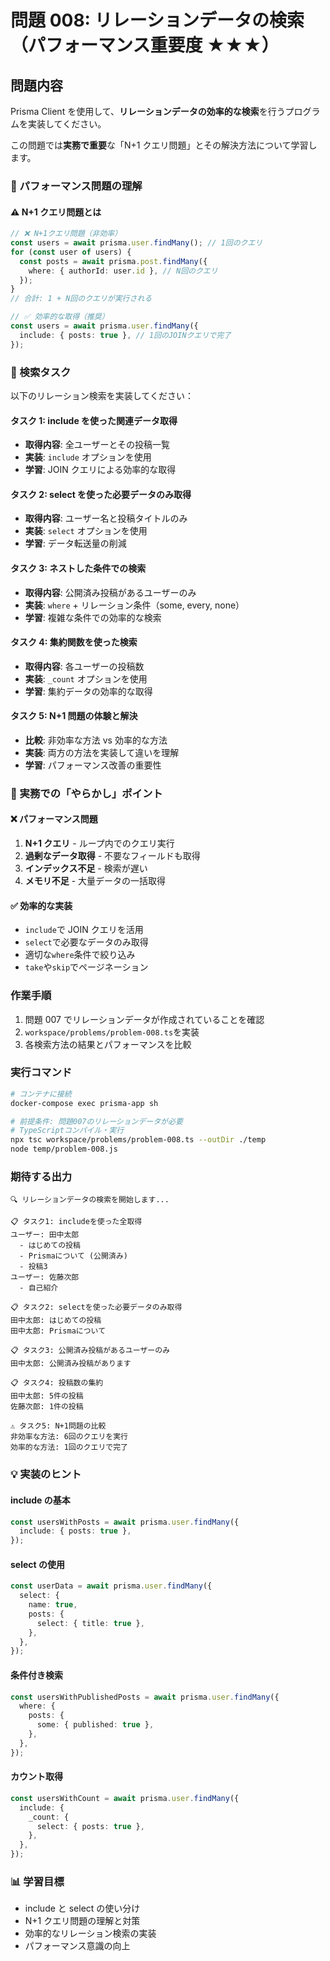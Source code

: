 # 問題 008: リレーションデータの検索（パフォーマンス重要度 ★★★）

## 問題内容

Prisma Client を使用して、**リレーションデータの効率的な検索**を行うプログラムを実装してください。

この問題では**実務で重要**な「N+1 クエリ問題」とその解決方法について学習します。

### 🚀 パフォーマンス問題の理解

#### ⚠️ N+1 クエリ問題とは

```typescript
// ❌ N+1クエリ問題（非効率）
const users = await prisma.user.findMany(); // 1回のクエリ
for (const user of users) {
  const posts = await prisma.post.findMany({
    where: { authorId: user.id }, // N回のクエリ
  });
}
// 合計: 1 + N回のクエリが実行される
```

```typescript
// ✅ 効率的な取得（推奨）
const users = await prisma.user.findMany({
  include: { posts: true }, // 1回のJOINクエリで完了
});
```

### 🎯 検索タスク

以下のリレーション検索を実装してください：

#### タスク 1: include を使った関連データ取得

- **取得内容**: 全ユーザーとその投稿一覧
- **実装**: `include` オプションを使用
- **学習**: JOIN クエリによる効率的な取得

#### タスク 2: select を使った必要データのみ取得

- **取得内容**: ユーザー名と投稿タイトルのみ
- **実装**: `select` オプションを使用
- **学習**: データ転送量の削減

#### タスク 3: ネストした条件での検索

- **取得内容**: 公開済み投稿があるユーザーのみ
- **実装**: `where` + リレーション条件（some, every, none）
- **学習**: 複雑な条件での効率的な検索

#### タスク 4: 集約関数を使った検索

- **取得内容**: 各ユーザーの投稿数
- **実装**: `_count` オプションを使用
- **学習**: 集約データの効率的な取得

#### タスク 5: N+1 問題の体験と解決

- **比較**: 非効率な方法 vs 効率的な方法
- **実装**: 両方の方法を実装して違いを理解
- **学習**: パフォーマンス改善の重要性

### 🚨 実務での「やらかし」ポイント

#### ❌ パフォーマンス問題

1. **N+1 クエリ** - ループ内でのクエリ実行
2. **過剰なデータ取得** - 不要なフィールドも取得
3. **インデックス不足** - 検索が遅い
4. **メモリ不足** - 大量データの一括取得

#### ✅ 効率的な実装

- `include`で JOIN クエリを活用
- `select`で必要なデータのみ取得
- 適切な`where`条件で絞り込み
- `take`や`skip`でページネーション

### 作業手順

1. 問題 007 でリレーションデータが作成されていることを確認
2. `workspace/problems/problem-008.ts`を実装
3. 各検索方法の結果とパフォーマンスを比較

### 実行コマンド

```bash
# コンテナに接続
docker-compose exec prisma-app sh

# 前提条件: 問題007のリレーションデータが必要
# TypeScriptコンパイル・実行
npx tsc workspace/problems/problem-008.ts --outDir ./temp
node temp/problem-008.js
```

### 期待する出力

```
🔍 リレーションデータの検索を開始します...

📋 タスク1: includeを使った全取得
ユーザー: 田中太郎
  - はじめての投稿
  - Prismaについて (公開済み)
  - 投稿3
ユーザー: 佐藤次郎
  - 自己紹介

📋 タスク2: selectを使った必要データのみ取得
田中太郎: はじめての投稿
田中太郎: Prismaについて

📋 タスク3: 公開済み投稿があるユーザーのみ
田中太郎: 公開済み投稿があります

📋 タスク4: 投稿数の集約
田中太郎: 5件の投稿
佐藤次郎: 1件の投稿

⚠️ タスク5: N+1問題の比較
非効率な方法: 6回のクエリを実行
効率的な方法: 1回のクエリで完了
```

### 💡 実装のヒント

#### include の基本

```typescript
const usersWithPosts = await prisma.user.findMany({
  include: { posts: true },
});
```

#### select の使用

```typescript
const userData = await prisma.user.findMany({
  select: {
    name: true,
    posts: {
      select: { title: true },
    },
  },
});
```

#### 条件付き検索

```typescript
const usersWithPublishedPosts = await prisma.user.findMany({
  where: {
    posts: {
      some: { published: true },
    },
  },
});
```

#### カウント取得

```typescript
const usersWithCount = await prisma.user.findMany({
  include: {
    _count: {
      select: { posts: true },
    },
  },
});
```

### 📊 学習目標

- include と select の使い分け
- N+1 クエリ問題の理解と対策
- 効率的なリレーション検索の実装
- パフォーマンス意識の向上
